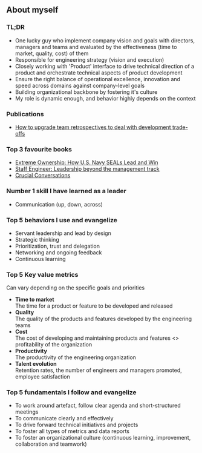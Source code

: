 ## About myself

### TL;DR
- One lucky guy who implement company vision and goals with directors, managers and teams and evaluated by the effectiveness (time to market, quality, cost) of them
- Responsible for engineering strategy (vision and execution) 
- Closely working with 'Product' interface to drive technical direction of a product and orchestrate technical aspects of product development
- Ensure the right balance of operational excellence, innovation and speed across domains against company-level goals
- Building organizational backbone by fostering it's culture
- My role is dynamic enough, and behavior highly depends on the context

### Publications
- [How to upgrade team retrospectives to deal with development trade-offs](https://medium.com/flo-health/how-to-determine-a-trade-off-between-speed-and-quality-and-in-what-way-it-connects-to-68a2217de2bc)

### Top 3 favourite books
- [Extreme Ownership: How U.S. Navy SEALs Lead and Win](https://www.amazon.com/Extreme-Ownership-U-S-Navy-SEALs-ebook/dp/B0739PYQSS)
- [Staff Engineer: Leadership beyond the management track](https://www.amazon.com/Staff-Engineer-Leadership-beyond-management-ebook/dp/B08RMSHYGG)
- [Crucial Conversations](https://www.amazon.com/Crucial-Conversations-Talking-Stakes-Second/dp/1469266822)

### Number 1 skill I have learned as a leader 
- Communication (up, down, across)

### Top 5 behaviors I use and evangelize 
- Servant leadership and lead by design 
- Strategic thinking
- Prioritization, trust and delegation
- Networking and ongoing feedback
- Continuous learning

### Top 5 Key value metrics
Can vary depending on the specific goals and priorities
- **Time to market**\
The time for a product or feature to be developed and released
- **Quality**\
The quality of the products and features developed by the engineering teams
- **Cost**\
The cost of developing and maintaining products and features <> profitability of the organization
- **Productivity**\
The productivity of the engineering organization
- **Talent evolution**\
Retention rates, the number of engineers and managers promoted, employee satisfaction

### Top 5 fundamentals I follow and evangelize
- To work around artefact, follow clear agenda and short-structured meetings
- To communicate clearly and effectively
- To drive forward technical initiatives and projects
- To foster all types of metrics and data reports
- To foster an organizational culture (continuous learning, improvement, collaboration and teamwork)
